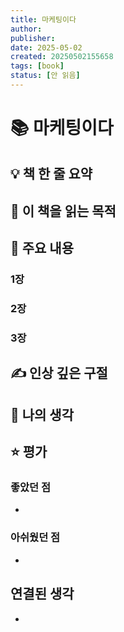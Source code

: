 ```yaml
---
title: 마케팅이다
author: 
publisher: 
date: 2025-05-02
created: 20250502155658
tags: [book]
status: [안 읽음]
---
```


# 📚 마케팅이다

## 💡 책 한 줄 요약


## 🎯 이 책을 읽는 목적


## 📑 주요 내용
### 1장


### 2장


### 3장


## ✍️ 인상 깊은 구절
> 

## 🤔 나의 생각


## ⭐ 평가
### 좋았던 점
- 

### 아쉬웠던 점
- 

## 연결된 생각
- 

